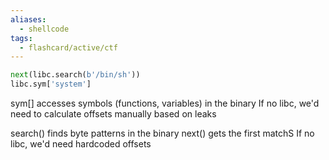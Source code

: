 ```yaml
---
aliases:
  - shellcode
tags:
  - flashcard/active/ctf
---
```


```py
next(libc.search(b'/bin/sh'))
libc.sym['system']
```

sym[] accesses symbols (functions, variables) in the binary
If no libc, we'd need to calculate offsets manually based on leaks

search() finds byte patterns in the binary
next() gets the first matchS
If no libc, we'd need hardcoded offsets